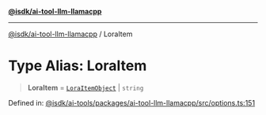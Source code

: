 [**@isdk/ai-tool-llm-llamacpp**](../README.md)

***

[@isdk/ai-tool-llm-llamacpp](../globals.md) / LoraItem

# Type Alias: LoraItem

> **LoraItem** = [`LoraItemObject`](../interfaces/LoraItemObject.md) \| `string`

Defined in: [@isdk/ai-tools/packages/ai-tool-llm-llamacpp/src/options.ts:151](https://github.com/isdk/ai-tool-llm-llamacpp.js/blob/0d16068f52cb374c4608ded739a170f44769754f/src/options.ts#L151)
